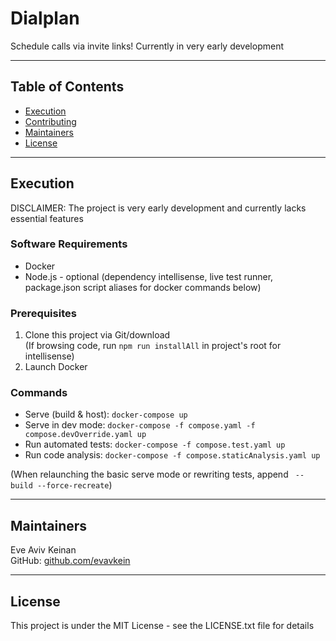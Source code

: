 # Dialplan

Schedule calls via invite links! Currently in very early development

---

## Table of Contents

- [Execution](#execution)
- [Contributing](#contributing)
- [Maintainers](#maintainers)
- [License](#license)

---

## Execution

DISCLAIMER: The project is very early development and currently lacks essential features

### Software Requirements

- Docker
- Node.js - optional (dependency intellisense, live test runner, package.json script aliases for docker commands below)

### Prerequisites

1. Clone this project via Git/download  
   (If browsing code, run `npm run installAll` in project's root for intellisense)
2. Launch Docker

### Commands

- Serve (build & host): `docker-compose up`
- Serve in dev mode: `docker-compose -f compose.yaml -f compose.devOverride.yaml up`
- Run automated tests: `docker-compose -f compose.test.yaml up`
- Run code analysis: `docker-compose -f compose.staticAnalysis.yaml up`

(When relaunching the basic serve mode or rewriting tests, append ` --build --force-recreate`)

---

## Maintainers

Eve Aviv Keinan  
GitHub: [github.com/evavkein](https://github.com/EvAvKein)

---

## License

This project is under the MIT License - see the LICENSE.txt file for details
